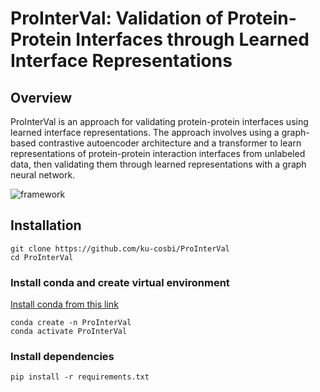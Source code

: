 # ProInterVal: Validation of Protein-Protein Interfaces through Learned Interface Representations

## Overview
ProInterVal is an approach for validating protein-protein interfaces using learned interface representations. The approach involves using a graph-based contrastive autoencoder architecture and a transformer to learn representations of protein-protein interaction interfaces from unlabeled data, then validating them through learned representations with a graph neural network.

![framework](https://github.com/ku-cosbi/ProInterVal/assets/26218685/ab90466a-c805-439f-a47c-339c8fb63093)

## Installation
```
git clone https://github.com/ku-cosbi/ProInterVal
cd ProInterVal
```
### Install conda and create virtual environment
[Install conda from this link](https://docs.conda.io/projects/conda/en/latest/user-guide/install/macos.html)

```
conda create -n ProInterVal
conda activate ProInterVal
```
### Install dependencies
```
pip install -r requirements.txt
```

